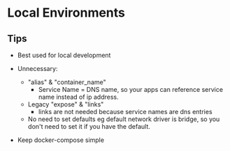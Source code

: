 # Local Environments

## Tips

- Best used for local development
- Unnecessary: 
  - "alias" & "container_name"
    - Service Name = DNS name, so your apps can reference service name instead of ip address.
  - Legacy "expose" & "links"
    - links are not needed because service names are dns entries
  - No need to set defaults eg default network driver is bridge, so you don't need to set it if you have the default.

- Keep docker-compose simple